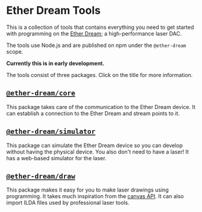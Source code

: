 # Ether Dream Tools

This is a collection of tools that contains everything you need to get started with programming on the [Ether Dream](https://ether-dream.com/); a high-performance laser DAC.

The tools use Node.js and are published on npm under the `@ether-dream` scope.

**Currently this is in early development.**

The tools consist of three packages. Click on the title for more information.

## [`@ether-dream/core`](./packages/core)

This package takes care of the communication to the Ether Dream device. It can establish a connection to the Ether Dream and stream points to it.

## [`@ether-dream/simulator`](./packages/simulator)

This package can simulate the Ether Dream device so you can develop without having the physical device. You also don't need to have a laser! It has a web-based simulator for the laser.

## [`@ether-dream/draw`](./packages/draw)

This package makes it easy for you to make laser drawings using programming. It takes much inspiration from the [canvas API](https://developer.mozilla.org/kab/docs/Web/API/Canvas_API). It can also import ILDA files used by professional laser tools.
